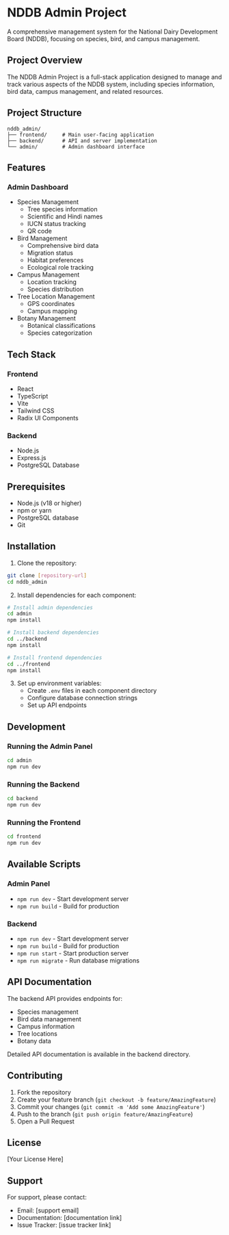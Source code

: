 # NDDB Admin Project

A comprehensive management system for the National Dairy Development Board (NDDB), focusing on species, bird, and campus management.

## Project Overview

The NDDB Admin Project is a full-stack application designed to manage and track various aspects of the NDDB system, including species information, bird data, campus management, and related resources.

## Project Structure

```
nddb_admin/
├── frontend/     # Main user-facing application
├── backend/      # API and server implementation
└── admin/        # Admin dashboard interface
```

## Features

### Admin Dashboard
- Species Management
  - Tree species information
  - Scientific and Hindi names
  - IUCN status tracking
  - QR code 
- Bird Management
  - Comprehensive bird data
  - Migration status
  - Habitat preferences
  - Ecological role tracking
- Campus Management
  - Location tracking
  - Species distribution
- Tree Location Management
  - GPS coordinates
  - Campus mapping
- Botany Management
  - Botanical classifications
  - Species categorization

## Tech Stack

### Frontend
- React
- TypeScript
- Vite
- Tailwind CSS
- Radix UI Components

### Backend
- Node.js
- Express.js
- PostgreSQL Database

## Prerequisites

- Node.js (v18 or higher)
- npm or yarn
- PostgreSQL database
- Git

## Installation

1. Clone the repository:
```bash
git clone [repository-url]
cd nddb_admin
```

2. Install dependencies for each component:
```bash
# Install admin dependencies
cd admin
npm install

# Install backend dependencies
cd ../backend
npm install

# Install frontend dependencies
cd ../frontend
npm install
```

3. Set up environment variables:
   - Create `.env` files in each component directory
   - Configure database connection strings
   - Set up API endpoints



## Development

### Running the Admin Panel
```bash
cd admin
npm run dev
```

### Running the Backend
```bash
cd backend
npm run dev
```

### Running the Frontend
```bash
cd frontend
npm run dev
```

## Available Scripts

### Admin Panel
- `npm run dev` - Start development server
- `npm run build` - Build for production

### Backend
- `npm run dev` - Start development server
- `npm run build` - Build for production
- `npm run start` - Start production server
- `npm run migrate` - Run database migrations

## API Documentation

The backend API provides endpoints for:
- Species management
- Bird data management
- Campus information
- Tree locations
- Botany data

Detailed API documentation is available in the backend directory.

## Contributing

1. Fork the repository
2. Create your feature branch (`git checkout -b feature/AmazingFeature`)
3. Commit your changes (`git commit -m 'Add some AmazingFeature'`)
4. Push to the branch (`git push origin feature/AmazingFeature`)
5. Open a Pull Request

## License

[Your License Here]

## Support

For support, please contact:
- Email: [support email]
- Documentation: [documentation link]
- Issue Tracker: [issue tracker link]
